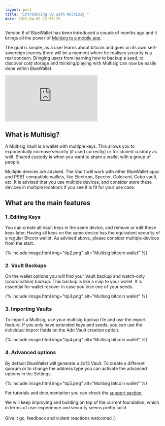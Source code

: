 ```yaml
---
layout: post
title: "Introducing v6 with Multisig "
date: 2021-04-02 12:56:23
---
```

Version 6 of BlueWallet has been introduced a couple of months ago and it brings all the power of [Multisig to a mobile app](https://bluewallet.io/multisig-wallet/). 

The goal is simple, as a user learns about bitcoin and goes on its own self-sovereign journey there will be a moment where he realises security is a real concern. Bringing users from learning how to backup a seed, to discover cold storage and thinking/playing with Multisig can now be easily done within BlueWallet.

<div class="uk-container{{container}}">
      <div class="videoWrapper">
        <iframe src="https://www.youtube.com/embed/Yfp1-XouEXM?autoplay=0&amp;showinfo=0&amp;rel=0&amp;modestbranding=1&amp;playsinline=1" frameborder="0" allowfullscreen uk-responsive uk-video="automute: true"></iframe>
      </div>
  </div>

## What is Multisig?

A Multisig Vault is a wallet with multiple keys. This allows you to exponentially increase security (if used correctly) or for shared custody as well. Shared custody is when you want to share a wallet with a group of people.

Multiple devices are advised. The Vault will work with other BlueWallet apps and PSBT compatible wallets, like Electrum, Specter, Coldcard, Cobo vault, etc. It is advised that you use multiple devices, and consider store these devices in multiple locations if you see it is fit for your use case.

## What are the main features

### 1. Editing Keys

You can create all Vault keys in the same device, and remove or edit these keys later. Having all keys on the same device has the equivalent security of a regular Bitcoin wallet. As advised above, please consider multiple devices from the start.

{% include image.html img="tip2.png" alt="Multisig bitcoin wallet" %}

### 2. Vault Backups

On the wallet options you will find your Vault backup and watch-only (coordination) backup. This backup is like a map to your wallet. It is essential for wallet recover in case you lose one of your seeds. 

{% include image.html img="tip3.png" alt="Multisig bitcoin wallet" %}

### 3. Importing Vaults

To import a Multisig, use your multisig backup file and use the import feature. If you only have extended keys and seeds, you can use the individual import fields on the Add Vault creation option.

{% include image.html img="tip4.png" alt="Multisig bitcoin wallet" %}

### 4. Advanced options

By default BlueWallet will generate a 2of3 Vault. To create a different quorum or to change the address type you can activate the advanced options in the Settings. 

{% include image.html img="tip5.png" alt="Multisig bitcoin wallet" %}

For tutorials and documentation you can check the [support section](https://bluewallet.io/docs). 

We will keep improving and building on top of the current foundation, which in terms of user experience and security seems pretty solid.\
\
Give it go, feedback and violent reactions welcomed :)